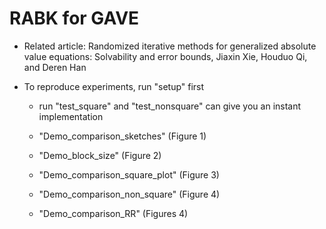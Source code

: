 # RABK for GAVE

- Related article: Randomized iterative methods for generalized absolute value equations: Solvability and error bounds, Jiaxin Xie, Houduo Qi, and Deren Han
- To reproduce experiments, run "setup" first

   * run "test_square" and "test_nonsquare" can give you an instant implementation

   * "Demo_comparison_sketches" (Figure 1)

   * "Demo_block_size" (Figure 2)

   *  "Demo_comparison_square_plot" (Figure 3)

   * "Demo_comparison_non_square" (Figure 4)

   *  "Demo_comparison_RR" (Figures 4)
  
    
